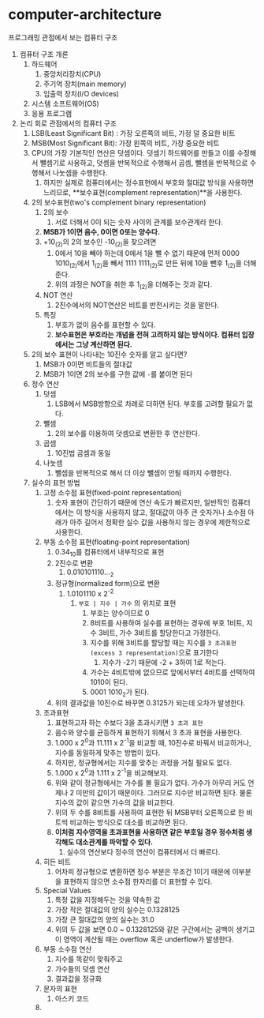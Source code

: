 # computer-architecture
프로그래밍 관점에서 보는 컴퓨터 구조

1. 컴퓨터 구조 개론
   1. 하드웨어
      1. 중앙처리장치(CPU)
      2. 주기억 장치(main memory)
      3. 입출력 장치(I/O devices)
   2. 시스템 소프트웨어(OS)
   3. 응용 프로그램
2. 논리 회로 관점에서의 컴퓨터 구조
   1. LSB(Least Significant Bit) : 가장 오른쪽의 비트, 가정 덜 중요한 비트
   2. MSB(Most Significant Bit): 가장 왼쪽의 비트, 가장 중요한 비트
   3. CPU의 가장 기본적인 연산은 덧셈이다. 덧셈기 하드웨어를 만들고 이를 수정해서 뺄셈기로 사용하고, 덧셈을 반복적으로 수행해서 곱셈, 뺄셈을 반복적으로 수행해서 나눗셈을 수행한다.
      1. 하지만 실제로 컴퓨터에서는 정수표현에서 부호와 절대값 방식을 사용하면 느리므로, **보수표현(complement representation)**을 사용한다.
   4. 2의 보수표현(two's complement binary representation)
      1. 2의 보수
         1. 서로 더해서 0이 되는 숫자 사이의 관계를 보수관계라 한다.
      2. **MSB가 1이면 음수, 0이면 0또는 양수다.**
      3. +10<sub>(2)</sub>의 2의 보수인 -10<sub>(2)</sub>을 찾으려면
         1. 0에서 10을 빼야 하는데 0에서 1을 뺄 수 없기 때문에 먼저 0000 1010<sub>(2)</sub>에서 1<sub>(2)</sub>을 빼서 1111 1111<sub>(2)</sub>로 만든 뒤에 10을 뺀후 1<sub>(2)</sub>을 더해준다.
         2. 위의 과정은 NOT을 취한 후 1<sub>(2)</sub>을 더해주는 것과 같다.
      4. NOT 연산
         1. 2진수에서의 NOT연산은 비트를 반전시키는 것을 말한다.
      5. 특징
         1. 부호가 없이 음수를 표현할 수 있다.
         2. **보수표현은 부호라는 개념을 전혀 고려하지 않는 방식이다. 컴퓨터 입장에서는 그냥 계산하면 된다.**
   5. 2의 보수 표현이 나타내는 10진수 숫자를 알고 싶다면?
      1. MSB가 0이면 비트들의 절대값
      2. MSB가 1이면 2의 보수를 구한 값에 ``-``를 붙이면 된다
   6. 정수 연산
      1. 덧셈
         1. LSB에서 MSB방향으로 차례로 더하면 된다. 부호를 고려할 필요가 없다.
      2. 뺄셈
         1. 2의 보수를 이용하여 덧셈으로 변환한 후 연산한다.
      3. 곱셈
         1. 10진법 곰셈과 동일
      4. 나눗셈
         1. 뺄셈을 반복적으로 해서 더 이상 뺄셈이 안될 때까지 수행한다.
   7. 실수의 표현 방법
      1. 고정 소수점 표현(fixed-point representation)
         1. 숫자 표현이 간단하기 때문에 연산 속도가 빠르지만, 일반적인 컴퓨터에서는 이 방식을 사용하지 않고, 절대값이 아주 큰 숫자거나 소수점 아래가 아주 길어서 정확한 실수 값을 사용하지 않는 경우에 제한적으로 사용한다.
      2. 부동 소수점 표현(floating-point representation)
         1. 0.34<sub>10</sub>를 컴퓨터에서 내부적으로 표현
         2. 2진수로 변환
            1. 0.010101110...<sub>2</sub>
         3. 정규형(normalized form)으로 변환
            1. 1.0101110 x 2<sup>-2</sup>
               1. ``부호 | 지수 | 가수`` 의 위치로 표현
                  1. 부호는 양수이므로 0
                  2. 8비트를 사용하여 실수를 표현하는 경우에 부호 1비트, 지수 3비트, 가수 3비트를 할당한다고 가정한다.
                  3. 지수를 위해 3비트를 할당할 때는 지수를 ``3 초과표현(excess 3 representation)``으로 표기한다
                     1. 지수가 -2기 때문에 -2 + 3하여 1로 적는다.
                  4. 가수는 4비트밖에 없으므로 앞에서부터 4비트를 선택하여 1010이 된다.
                  5. 0001 1010<sub>2</sub>가 된다.
         4. 위의 결과값을 10진수로 바꾸면 0.3125가 되는데 오차가 발생한다.
      3. 초과표현
         1. 표현하고자 하는 수보다 3을 초과시키면 ``3 초과 표현``
         2. 음수와 양수를 균등하게 표현하기 위해서 3 초과 표현을 사용한다. 
         3. 1.000 x 2<sup>0</sup>과 11.111 x 2<sup>-1</sup>을 비교할 때, 10진수로 바꿔서 비교하거나, 지수를 동일하게 맞추는 방법이 있다.
         4. 하지만, 정규형에서는 지수를 맞추는 과정을 거칠 필요도 없다.
         5. 1.000 x 2<sup>0</sup>과 1.111 x 2<sup>-1</sup>을 비교해보자.
         6. 위와 같이 정규형에서는 가수를 볼 필요가 없다. 가수가 아무리 커도 언제나 2 미만의 값이기 때문이다. 그러므로 지수만 비교하면 된다. 물론 지수의 값이 같으면 가수의 값을 비교한다.
         7. 위의 두 수를 8비트를 사용하여 표현한 뒤 MSB부터 오른쪽으로 한 비트씩 비교하는 방식으로 대소를 비교하면 된다.
         8. **이처럼 지수영역을 초과표현을 사용하면 같은 부호일 경우 정수처럼 생각해도 대소관계를 파악할 수 있다.**
            1. 실수의 연산보다 정수의 연산이 컴퓨터에서 더 빠르다.
      4. 히든 비트
         1. 어차피 정규형으로 변환하면 정수 부분은 무조건 1이기 때문에 이부분을 표현하지 않으면 소수점 한자리를 더 표현할 수 있다.
      5. Special Values
         1. 특정 값을 지정해두는 것을 약속한 값
         2. 가장 작은 절대값의 양의 실수는 0.1328125
         3. 가장 큰 절대값의 양의 실수는 31.0
         4. 위의 두 값을 보면 0.0 ~ 0.1328125와 같은 구간에서는 공백이 생기고 이 영역이 계산될 때는 overflow 혹은 underflow가 발생한다.
      6. 부동 소수점 연산
         1. 지수를 똑같이 맞춰주고
         2. 가수들의 덧셈 연산
         3. 결과값을 정규화
      7. 문자의 표현
         1. 아스키 코드
      8. 